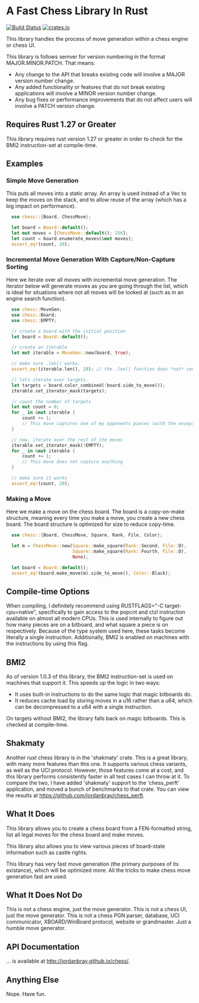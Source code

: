 # A Fast Chess Library In Rust

[![Build Status](https://travis-ci.org/jordanbray/chess.svg?branch=master)](https://travis-ci.org/jordanbray/chess)
[![crates.io](https://img.shields.io/crates/v/chess.svg)](https://crates.io/crates/chess)

This library handles the process of move generation within a chess engine or chess UI.

This library is follows semver for version numbering in the format MAJOR.MINOR.PATCH.  That means:

* Any change to the API that breaks existing code will involve a MAJOR version number change.
* Any added functionality or features that do not break existing applications will involve a MINOR version number change.
* Any bug fixes or performance improvements that do not affect users will involve a PATCH version change.

## Requires Rust 1.27 or Greater

This library requires rust version 1.27 or greater in order to check for the BMI2 instruction-set at compile-time.

## Examples

### Simple Move Generation

This puts all moves into a static array.  An array is used instead of a Vec to keep the moves on the stack, and to allow reuse of the array (which has a big impact on performance).

```rust
  use chess::{Board, ChessMove};

  let board = Board::default();
  let mut moves = [ChessMove::default(); 256];
  let count = board.enumerate_moves(&mut moves);
  assert_eq!(count, 20);
```

### Incremental Move Generation With Capture/Non-Capture Sorting

Here we iterate over all moves with incremental move generation.  The iterator below will generate moves as you are going through the list, which is ideal for situations where not all moves will be looked at (such as in an engine search function).

```rust
  use chess::MoveGen;
  use chess::Board;
  use chess::EMPTY;

  // create a board with the initial position
  let board = Board::default();

  // create an iterable
  let mut iterable = MoveGen::new(board, true);

  // make sure .len() works.
  assert_eq!(iterable.len(), 20); // the .len() function does *not* consume the iterator

  // lets iterate over targets.
  let targets = board.color_combined(!board.side_to_move());
  iterable.set_iterator_mask(targets);

  // count the number of targets
  let mut count = 0;
  for _ in &mut iterable {
      count += 1;
      // This move captures one of my opponents pieces (with the exception of en passant)
  }

  // now, iterate over the rest of the moves
  iterable.set_iterator_mask(!EMPTY);
  for _ in &mut iterable {
      count += 1;
      // This move does not capture anything
  }

  // make sure it works
  assert_eq!(count, 20);
```

### Making a Move

Here we make a move on the chess board.  The board is a copy-on-make structure, meaning every time you make a move, you create a new chess board.  The board structure is optimized for size to reduce copy-time.

```rust
  use chess::{Board, ChessMove, Square, Rank, File, Color};

  let m = ChessMove::new(Square::make_square(Rank::Second, File::D),
                         Square::make_square(Rank::Fourth, File::D),
                         None);

  let board = Board::default();
  assert_eq!(board.make_move(m).side_to_move(), Color::Black);
```

## Compile-time Options

When compiling, I definitely recommend using RUSTFLAGS="-C target-cpu=native", specifically to gain access to the popcnt and ctzl instruction available on almost all modern CPUs.  This is used internally to figure out how many pieces are on a bitboard, and what square a piece is on respectively.  Because of the type system used here, these tasks become literally a single instruction.  Additionally, BMI2 is enabled on machines with the instructions by using this flag.

## BMI2

As of version 1.0.3 of this library, the BMI2 instruction-set is used on machines that support it.  This speeds up the logic in two ways:
* It uses built-in instructions to do the same logic that magic bitboards do.
* It reduces cache load by storing moves in a u16 rather than a u64, which can be decompressed to a u64 with a single instruction.

On targets without BMI2, the library falls back on magic bitboards.  This is checked at compile-time.

## Shakmaty

Another rust chess library is in the 'shakmaty' crate.  This is a great library, with many more features than this one.  It supports various chess variants, as well as the UCI protocol.  However, those features come at a cost, and this library performs consistently faster in all test cases I can throw at it.  To compare the two, I have added 'shakmaty' support to the 'chess_perft' application, and moved a bunch of benchmarks to that crate.  You can view the results at
https://github.com/jordanbray/chess_perft.

## What It Does

This library allows you to create a chess board from a FEN-formatted string, list all legal moves for the chess board and make moves.

This library also allows you to view various pieces of board-state information such as castle rights.

This library has very fast move generation (the primary purposes of its existance), which will be optimized more.  All the tricks to make chess move generation fast are used.

## What It Does Not Do

This is not a chess engine, just the move generator.  This is not a chess UI, just the move generator.  This is not a chess PGN parser, database, UCI communicator, XBOARD/WinBoard protocol, website or grandmaster.  Just a humble move generator.

## API Documentation

... is available at http://jordanbray.github.io/chess/.

## Anything Else

Nope.  Have fun.

